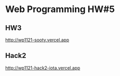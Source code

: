 # Web Programming HW#5

## HW3
http://wp1121-sooty.vercel.app

## Hack2
http://wp1121-hack2-iota.vercel.app